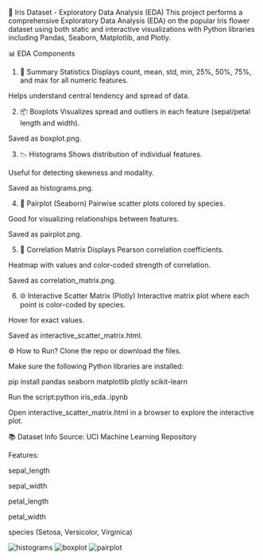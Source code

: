 🌸 Iris Dataset - Exploratory Data Analysis (EDA)
This project performs a comprehensive Exploratory Data Analysis (EDA) on the popular Iris flower dataset using both static and interactive visualizations with Python libraries including Pandas, Seaborn, Matplotlib, and Plotly.

📊 EDA Components
1. 📌 Summary Statistics
Displays count, mean, std, min, 25%, 50%, 75%, and max for all numeric features.

Helps understand central tendency and spread of data.

2. 📦 Boxplots
Visualizes spread and outliers in each feature (sepal/petal length and width).

Saved as boxplot.png.

3. 📉 Histograms
Shows distribution of individual features.

Useful for detecting skewness and modality.

Saved as histograms.png.

4. 🔗 Pairplot (Seaborn)
Pairwise scatter plots colored by species.

Good for visualizing relationships between features.

Saved as pairplot.png.

5. 🧠 Correlation Matrix
Displays Pearson correlation coefficients.

Heatmap with values and color-coded strength of correlation.

Saved as correlation_matrix.png.

6. 🌐 Interactive Scatter Matrix (Plotly)
Interactive matrix plot where each point is color-coded by species.

Hover for exact values.

Saved as interactive_scatter_matrix.html.

⚙️ How to Run?
Clone the repo or download the files.

Make sure the following Python libraries are installed:


pip install pandas seaborn matplotlib plotly scikit-learn

Run the script:python iris_eda..ipynb

Open interactive_scatter_matrix.html in a browser to explore the interactive plot.

📚 Dataset Info
Source: UCI Machine Learning Repository

Features:

sepal_length

sepal_width

petal_length

petal_width

species (Setosa, Versicolor, Virginica)

![histograms](https://github.com/user-attachments/assets/95c7dca1-adff-4048-9262-fb6d0ca67b4c)
![boxplot](https://github.com/user-attachments/assets/11eebc53-b0b3-4419-a419-03a1ad3b2d20)
![pairplot](https://github.com/user-attachments/assets/4b66fdd2-e698-4aa9-94ef-c2cb633a1a89)



